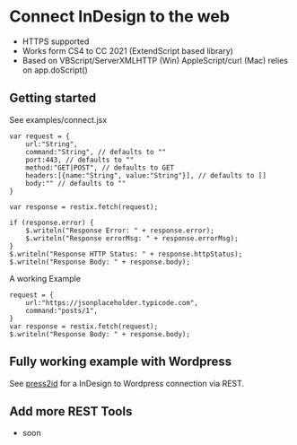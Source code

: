 # Connect InDesign to the web
* HTTPS supported 
* Works form CS4 to CC 2021 (ExtendScript based library)
* Based on VBScript/ServerXMLHTTP (Win) AppleScript/curl (Mac) relies on app.doScript()

## Getting started
See examples/connect.jsx

```
var request = {
	url:"String",
	command:"String", // defaults to ""
	port:443, // defaults to ""
	method:"GET|POST", // defaults to GET
	headers:[{name:"String", value:"String"}], // defaults to []
	body:"" // defaults to ""
}

var response = restix.fetch(request);

if (response.error) {
	$.writeln("Response Error: " + response.error);
	$.writeln("Response errorMsg: " + response.errorMsg);
}
$.writeln("Response HTTP Status: " + response.httpStatus);
$.writeln("Response Body: " + response.body);
```

A working Example

```
request = {
	url:"https://jsonplaceholder.typicode.com",
	command:"posts/1", 
}
var response = restix.fetch(request);
$.writeln("Response Body: " + response.body);
```

## Fully working example with Wordpress
See [press2id](https://github.com/grefel/press2id) for a InDesign to Wordpress connection via REST.

## Add more REST Tools 
* soon
